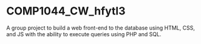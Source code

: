 # COMP1044_CW_hfytl3
A group project to build a web front-end to the database using HTML, CSS, and JS with the ability to execute queries using PHP and SQL.
